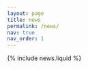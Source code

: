```yaml
---
layout: page
title: news
permalink: /news/
nav: true
nav_order: 1
---
```


{% include news.liquid %}

